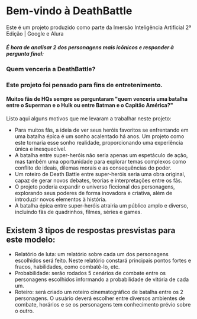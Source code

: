 # **Bem-vindo à DeathBattle**
Este é um projeto produzido como parte da Imersão Inteligência Artificial 2ª Edição | Google e Alura
##### É hora de analisar 2 dos personagens mais icônicos e responder à pergunta final: 
### **Quem venceria a DeathBattle?**

### Este projeto foi pensado para fins de entretenimento.
#### Muitos fãs de HQs sempre se perguntaram "quem venceria uma batalha entre o **Superman e o Hulk** ou entre **Batman e o Capitão América**?"

Listo aqui alguns motivos que me levaram a trabalhar neste projeto:
- Para muitos fãs, a ideia de ver seus heróis favoritos se enfrentando em uma batalha épica é um sonho acalentado há anos. Um projeto como este tornaria esse sonho realidade, proporcionando uma experiência única e inesquecível.
- A batalha entre super-heróis não seria apenas um espetáculo de ação, mas também uma oportunidade para explorar temas complexos como conflito de ideais, dilemas morais e as consequências do poder.
- Um roteiro de Death Battle entre super-heróis seria uma obra original, capaz de gerar novos debates, teorias e interpretações entre os fãs.
- O projeto poderia expandir o universo ficcional dos personagens, explorando seus poderes de forma inovadora e criativa, além de introduzir novos elementos à história.
- A batalha épica entre super-heróis atrairia um público amplo e diverso, incluindo fãs de quadrinhos, filmes, séries e games.

## Existem 3 tipos de respostas presvistas para este modelo:
- Relatório de luta: um relatório sobre cada um dos personagens escolhidos será feito. Neste relatório constará principais pontos fortes e fracos, habilidades, como combatê-lo, etc.
- Probabilidade: serão rodados 5 cenários de combate entre os personagens escolhidos informando a probabilidade de vitória de cada um.
- Roteiro: será criado um roteiro cinematográfico de batalha entre os 2 personagens. O usuário deverá escolher entre diversos ambientes de combate, horários e se os personagens tem conhecimento prévio sobre o outro.

